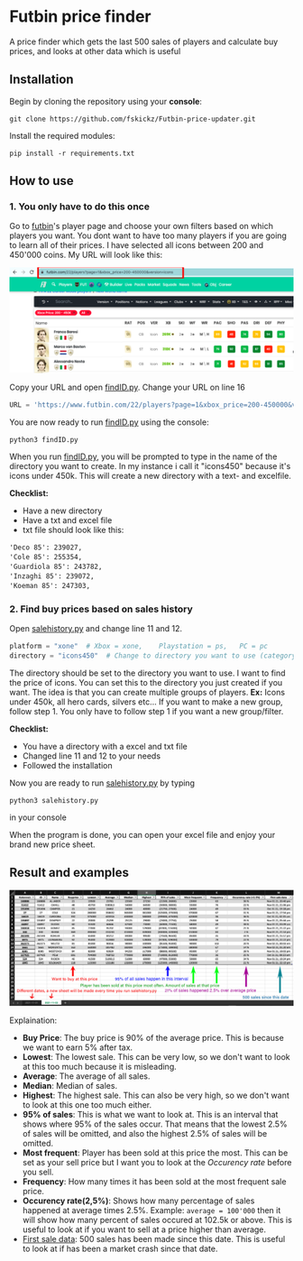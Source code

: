 # Futbin price finder
A price finder which gets the last 500 sales of players and calculate buy prices, and looks at other data which is useful

## Installation
Begin by cloning the repository using your **console**:
```console
git clone https://github.com/fskickz/Futbin-price-updater.git
````
Install the required modules:
```console
pip install -r requirements.txt
```

## How to use
### 1. You only have to do this once
Go to [futbin](https://www.futbin.com/22/players)'s player page and choose your own filters based on which players you want. You dont want to have too many players if you are going to learn all of their prices. I have selected all icons between 200 and 450'000 coins. My URL will look like this:

![Players page](fig/Futbinlink.png)

Copy your URL and open [findID.py](findID.py). Change your URL on line 16
```python
URL = 'https://www.futbin.com/22/players?page=1&xbox_price=200-450000&version=icons'
```
You are now ready to run [findID.py](findID.py) using the console:
```console
python3 findID.py
```
When you run [findID.py](findID.py), you will be prompted to type in the name of the directory you want to create. In my instance i call it "icons450" because it's icons under 450k. This will create a new directory with a text- and excelfile. 

**Checklist:**
* Have a new directory
* Have a txt and excel file
* txt file should look like this:
```txt
'Deco 85': 239027,
'Cole 85': 255354,
'Guardiola 85': 243782,
'Inzaghi 85': 239072,
'Koeman 85': 247303,
```

### 2. Find buy prices based on sales history
Open [salehistory.py](salehistory.py) and change line 11 and 12.
```python
platform = "xone"  # Xbox = xone,    Playstation = ps,   PC = pc
directory = "icons450"  # Change to directory you want to use (category)
```
The directory should be set to the directory you want to use. I want to find the price of icons. You can set this to the directory you just created if you want. The idea is that you can create multiple groups of players. **Ex:** Icons under 450k, all hero cards, silvers etc... If you want to make a new group, follow step 1. You only have to follow step 1 if you want a new group/filter.

**Checklist:**
* You have a directory with a excel and txt file
* Changed line 11 and 12 to your needs
* Followed the installation

Now you are ready to run [salehistory.py](salehistory.py) by typing
```console
python3 salehistory.py
```
in your console

When the program is done, you can open your excel file and enjoy your brand new price sheet.

## Result and examples
![Sheet](fig/explainsheet.png)

Explaination:
* **Buy Price**: The buy price is 90% of the average price. This is because we want to earn 5% after tax.
* **Lowest**: The lowest sale. This can be very low, so we don't want to look at this too much because it is misleading.
* **Average**: The average of all sales.
* **Median**: Median of sales.
* **Highest**: The highest sale. This can also be very high, so we don't want to look at this one too much either.
* **95% of sales**: This is what we want to look at. This is an interval that shows where 95% of the sales occur. That means that the lowest 2.5% of sales will be omitted, and also the highest 2.5% of sales will be omitted.
* **Most frequent**: Player has been sold at this price the most. This can be set as your sell price but I want you to look at the *Occurency rate* before you sell.
* **Frequency**: How many times it has been sold at the most frequent sale price.
* **Occurency rate(2,5%)**: Shows how many percentage of sales happened at average times 2.5%. Example: ```average = 100'000``` then it will show how many percent of sales occured at 102.5k or above. This is useful to look at if you want to sell at a price higher than average. 
* [First sale data](): 500 sales has been made since this date. This is useful to look at if has been a market crash since that date.